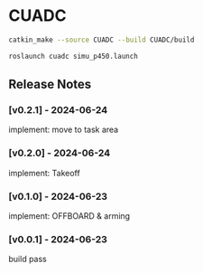 # CUADC


```sh
catkin_make --source CUADC --build CUADC/build
```

```sh
roslaunch cuadc simu_p450.launch
```

## Release Notes

### [v0.2.1] - 2024-06-24

implement: move to task area

### [v0.2.0] - 2024-06-24

implement: Takeoff

### [v0.1.0] - 2024-06-23

implement: OFFBOARD & arming

### [v0.0.1] - 2024-06-23

build pass
